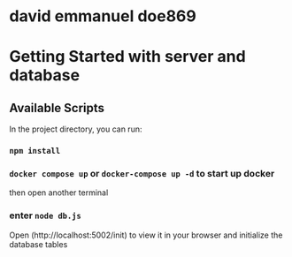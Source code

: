 # david emmanuel doe869

# Getting Started with server and database

## Available Scripts

In the project directory, you can run:

### `npm install`

### `docker compose up` or `docker-compose up -d` to start up docker

then open another terminal

### enter `node db.js`

Open (http://localhost:5002/init) to view it in your browser and initialize the database tables
